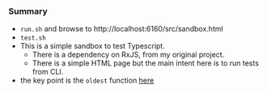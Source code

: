 
### Summary

* `run.sh` and browse to http://localhost:6160/src/sandbox.html
* `test.sh`
* This is a simple sandbox to test Typescript.
    - There is a dependency on RxJS, from my original project.
    - There is a simple HTML page but the main intent here is to run tests from CLI.
* the key point is the `oldest` function [here](./src/animal.ts)
